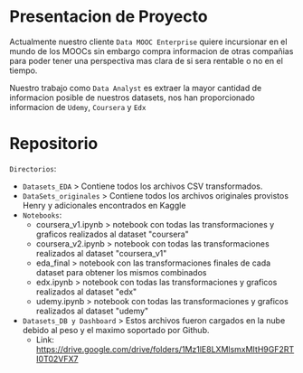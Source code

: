 # Presentacion de Proyecto
Actualmente nuestro cliente `Data MOOC Enterprise` quiere incursionar en el mundo de los MOOCs sin embargo compra informacion de otras compañias para poder tener una perspectiva mas clara de si sera rentable o no en el tiempo.

Nuestro trabajo como `Data Analyst` es extraer la mayor cantidad de informacion posible de nuestros datasets, nos han proporcionado informacion de `Udemy`, `Coursera` y `Edx`

# Repositorio
`Directorios`:
  * `Datasets_EDA` > Contiene todos los archivos CSV transformados.
  * `DataSets_originales` > Contiene todos los archivos originales provistos Henry y adicionales encontrados en Kaggle
  * `Notebooks`:
      * coursera_v1.ipynb > notebook con todas las transformaciones y graficos realizados al dataset "coursera"
      * coursera_v2.ipynb >  notebook con todas las transformaciones realizados al dataset "coursera_v1"
      * eda_final > notebook con las transformaciones finales de cada dataset para obtener los mismos combinados
      * edx.ipynb > notebook con todas las transformaciones y graficos realizados al dataset "edx"
      * udemy.ipynb > notebook con todas las transformaciones y graficos realizados al dataset "udemy"
  * `Datasets_DB y Dashboard` > Estos archivos fueron cargados en la nube debido al peso y el maximo soportado por Github.
      * Link: https://drive.google.com/drive/folders/1Mz1lE8LXMlsmxMItH9GF2RTI0T02VFX7
    
